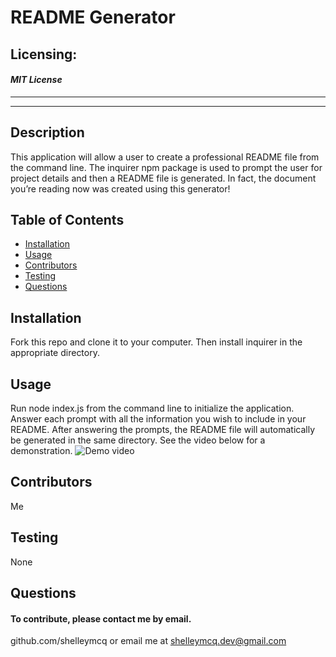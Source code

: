  
# README Generator
## Licensing:
#### _MIT License_
---
---
## Description
This application will allow a user to create a professional README file from the command line. The inquirer npm package is used to prompt the user for project details and then a README file is generated. In fact, the document you’re reading now was created using this generator!
## Table of Contents
* [Installation](#Installation)
* [Usage](#Usage)
* [Contributors](#Contributors)
* [Testing](#Testing)
* [Questions](#Questions)
## Installation
Fork this repo and clone it to your computer. Then install inquirer in the appropriate directory.
## Usage
Run node index.js from the command line to initialize the application. Answer each prompt with all the information you wish to include in your README. After answering the prompts, the README file will automatically be generated in the same directory. See the video below for a demonstration.
![Demo video](READMEdemo.gif)
## Contributors
Me
## Testing
None
## Questions 
#### To contribute, please contact me by email.

github.com/shelleymcq or email me at shelleymcq.dev@gmail.com
